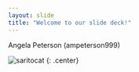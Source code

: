```yaml
---
layout: slide
title: "Welcome to our slide deck!"
---
```


Angela Peterson (ampeterson999)

![saritocat](https://octodex.github.com/images/saritocat.png)
{: .center}
